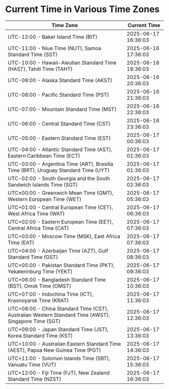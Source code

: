 # Current Time in Various Time Zones

| Time Zone | Current Time |
|-----------|--------------|
| UTC-12:00 - Baker Island Time (BIT) | 2025-06-17 16:36:03 |
| UTC-11:00 - Niue Time (NUT), Samoa Standard Time (SST) | 2025-06-16 17:36:03 |
| UTC-10:00 - Hawaii-Aleutian Standard Time (HAST), Tahiti Time (TAHT) | 2025-06-16 18:36:03 |
| UTC-09:00 - Alaska Standard Time (AKST) | 2025-06-16 20:36:03 |
| UTC-08:00 - Pacific Standard Time (PST) | 2025-06-16 21:36:03 |
| UTC-07:00 - Mountain Standard Time (MST) | 2025-06-16 22:36:03 |
| UTC-06:00 - Central Standard Time (CST) | 2025-06-16 23:36:03 |
| UTC-05:00 - Eastern Standard Time (EST) | 2025-06-17 00:36:03 |
| UTC-04:00 - Atlantic Standard Time (AST), Eastern Caribbean Time (ECT) | 2025-06-17 01:36:03 |
| UTC-03:00 - Argentina Time (ART), Brasília Time (BRT), Uruguay Standard Time (UYT) | 2025-06-17 01:36:03 |
| UTC-02:00 - South Georgia and the South Sandwich Islands Time (SGT) | 2025-06-17 02:36:03 |
| UTC±00:00 - Greenwich Mean Time (GMT), Western European Time (WET) | 2025-06-17 05:36:03 |
| UTC+01:00 - Central European Time (CET), West Africa Time (WAT) | 2025-06-17 06:36:03 |
| UTC+02:00 - Eastern European Time (EET), Central Africa Time (CAT) | 2025-06-17 07:36:03 |
| UTC+03:00 - Moscow Time (MSK), East Africa Time (EAT) | 2025-06-17 07:36:03 |
| UTC+04:00 - Azerbaijan Time (AZT), Gulf Standard Time (GST) | 2025-06-17 08:36:03 |
| UTC+05:00 - Pakistan Standard Time (PKT), Yekaterinburg Time (YEKT) | 2025-06-17 09:36:03 |
| UTC+06:00 - Bangladesh Standard Time (BST), Omsk Time (OMST) | 2025-06-17 10:36:03 |
| UTC+07:00 - Indochina Time (ICT), Krasnoyarsk Time (KRAT) | 2025-06-17 11:36:03 |
| UTC+08:00 - China Standard Time (CST), Australian Western Standard Time (AWST), Singapore Time (SGT) | 2025-06-17 12:36:03 |
| UTC+09:00 - Japan Standard Time (JST), Korea Standard Time (KST) | 2025-06-17 13:36:03 |
| UTC+10:00 - Australian Eastern Standard Time (AEST), Papua New Guinea Time (PGT) | 2025-06-17 14:36:03 |
| UTC+11:00 - Solomon Islands Time (SBT), Vanuatu Time (VUT) | 2025-06-17 15:36:03 |
| UTC+12:00 - Fiji Time (FJT), New Zealand Standard Time (NZST) | 2025-06-17 16:36:03 |
